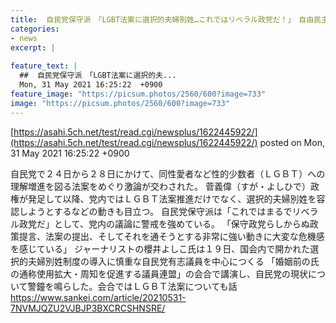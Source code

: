 ```yaml
---
title:  自民党保守派　「LGBT法案に選択的夫婦別姓…これではリベラル政党だ！」　自由民主党（Liberal Democratic Party）内で嘆く  
categories:
- news
excerpt: |
  
feature_text: |
  ##  自民党保守派　「LGBT法案に選択的夫...
  Mon, 31 May 2021 16:25:22  +0900
feature_image: "https://picsum.photos/2560/600?image=733"
image: "https://picsum.photos/2560/600?image=733"
---
```


[https://asahi.5ch.net/test/read.cgi/newsplus/1622445922/](https://asahi.5ch.net/test/read.cgi/newsplus/1622445922/)
posted on Mon, 31 May 2021 16:25:22  +0900

<!--more-->

自民党で２４日から２８日にかけて、同性愛者など性的少数者（ＬＧＢＴ）への理解増進を図る法案をめぐり激論が交わされた。 菅義偉（すが・よしひで）政権が発足して以降、党内ではＬＧＢＴ法案推進だけでなく、選択的夫婦別姓を容認しようとするなどの動きも目立つ。 自民党保守派は「これではまるでリベラル政党だ」として、党内の議論に警戒を強めている。 「保守政党らしからぬ政策提言、法案の提出、そしてそれを通そうとする非常に強い動きに大変な危機感を感じている」 ジャーナリストの櫻井よしこ氏は１９日、国会内で開かれた選択的夫婦別姓制度の導入に慎重な自民党有志議員を中心につくる 「婚姻前の氏の通称使用拡大・周知を促進する議員連盟」の会合で講演し、自民党の現状について警鐘を鳴らした。会合ではＬＧＢＴ法案についても話 https://www.sankei.com/article/20210531-7NVMJQZU2VJBJP3BXCRCSHNSRE/

